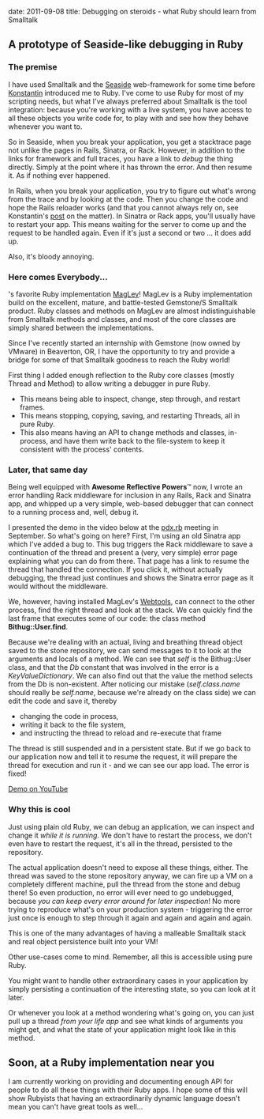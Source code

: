 date: 2011-09-08
title: Debugging on steroids - what Ruby should learn from Smalltalk

## A prototype of Seaside-like debugging in Ruby

### The premise

I have used Smalltalk and the [Seaside](http://seaside.st)
web-framework for some time before [Konstantin](http://rkh.im)
introduced me to Ruby. I've come to use Ruby for most of my scripting
needs, but what I've always preferred about Smalltalk is the tool
integration: because you're working with a live system, you have
access to all these objects you write code for, to play with and see
how they behave whenever you want to.

So in Seaside, when you break your application, you get a stacktrace
page not unlike the pages in Rails, Sinatra, or Rack. However, in
addition to the links for framework and full traces, you have a link
to *debug* the thing directly. Simply at the point where it has thrown
the error. And then resume it. As if nothing ever happened.

In Rails, when you break your application, you try to figure out
what's wrong from the trace and by looking at the code. Then you
change the code and hope the Rails reloader works (and that you cannot
always rely on, see Konstantin's [post](http://rkh.im/code-reloading)
on the matter). In Sinatra or Rack apps, you'll usually have to
restart your app. This means waiting for the server to come up and the
request to be handled again. Even if it's just a second or two ... it
does add up.

Also, it's bloody annoying.

### Here comes Everybody...

's favorite Ruby implementation [MagLev](http://ruby.gemstone.com)!
MagLev is a Ruby implementation build on the excellent, mature, and
battle-tested Gemstone/S Smalltalk product. Ruby classes and methods
on MagLev are almost indistinguishable from Smalltalk methods and
classes, and most of the core classes are simply shared between the
implementations.

Since I've recently started an internship with Gemstone (now owned by
VMware) in Beaverton, OR, I have the opportunity to try and provide a
bridge for some of that Smalltalk goodness to reach the Ruby world!

First thing I added enough reflection to the Ruby core classes (mostly
Thread and Method) to allow writing a debugger in pure Ruby.

* This means being able to inspect, change, step through, and restart
frames.
* This means stopping, copying, saving, and restarting Threads,
all in pure Ruby. 
* This also means having an API to change methods and classes,
in-process, and have them write back to the file-system to keep it
consistent with the process' contents.

### Later, that same day

Being well equipped with **Awesome Reflective Powers**&trade; now, I
wrote an error handling Rack middleware for inclusion in any Rails,
Rack and Sinatra app, and whipped up a very simple, web-based debugger
that can connect to a running process and, well, debug it.

I presented the demo in the video below at the
[pdx.rb](http://pdxruby.org) meeting in September. So what's going on
here? First, I'm using an old Sinatra app which I've added a bug
to. This bug triggers the Rack middleware to save a continuation of
the thread and present a (very, very simple) error page explaining
what you can do from there. That page has a link to resume the thread
that handled the connection. If you click it, without actually
debugging, the thread just continues and shows the Sinatra error page
as it would without the middleware.

We, however, having installed MagLev's
[Webtools](http://www.github.com/MagLev/webtools), can connect to the
other process, find the right thread and look at the stack. We can
quickly find the last frame that executes some of our code: the class
method **Bithug::User.find**.

Because we're dealing with an actual, living and breathing thread
object saved to the stone repository, we can send messages to it to
look at the arguments and locals of a method. We can see that *self*
is the Bithug::User class, and that the *Db* constant that was
involved in the error is a *KeyValueDictionary*. We can also find out
that the value the method selects from the Db is non-existent. After
noticing our mistake (*self.class.name* should really be *self.name*,
because we're already on the class side) we can edit the code and save
it, thereby

* changing the code in process,
* writing it back to the file system,
* and instructing the thread to reload and re-execute that frame

The thread is still suspended and in a persistent state. But if we go
back to our application now and tell it to resume the request, it will
prepare the thread for execution and run it - and we can see our app
load. The error is fixed!

[Demo on YouTube](http://www.youtube.com/embed/LvipqMIHkO8?hl=en)

### Why this is cool

Just using plain old Ruby, we can debug an application, we can inspect
and change it *while it is running*.  We don't have to restart the
process, we don't even have to restart the request, it's all in the
thread, persisted to the repository.

The actual application doesn't need to expose all these things,
either. The thread was saved to the stone repository anyway, we can
fire up a VM on a completely different machine, pull the thread from
the stone and debug there! So even production, no error will ever need
to go undebugged, because *you can keep every error around for later
inspection*! No more trying to reproduce what's on your production
system - triggering the error just once is enough to step through it
again and again and again and again. 

This is one of the many advantages of having a malleable Smalltalk
stack and real object persistence built into your VM!

Other use-cases come to mind. Remember, all this is accessible using
pure Ruby.

You might want to handle other extraordinary cases in your application
by simply persisting a continuation of the interesting state, so you
can look at it later.

Or whenever you look at a method wondering what's going on, you can
just pull up a thread *from your life app* and see what kinds of
arguments you might get, and what the state of your application might
look like in this method.

## Soon, at a Ruby implementation near you

I am currently working on providing and documenting enough API for
people to do all these things with their Ruby apps. I hope some of
this will show Rubyists that having an extraordinarily dynamic
language doesn't mean you can't have great tools as well...
